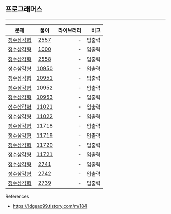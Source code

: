 ## 프로그래머스
---
| 문제   |      풀이      |    라이브러리   |    비고    |
|----------|:-------------:|---------:|----------:|
| [정수삼각형](https://programmers.co.kr/learn/courses/30/lessons/43105) |  [2557](./2557.py)  |   -   |   입출력   |
| [정수삼각형](https://programmers.co.kr/learn/courses/30/lessons/43105) |  [1000](./1000.py)  |   -   |   입출력   |
| [정수삼각형](https://programmers.co.kr/learn/courses/30/lessons/43105) |  [2558](./2558.py)  |   -   |   입출력   |
| [정수삼각형](https://programmers.co.kr/learn/courses/30/lessons/43105) |  [10950](./10950.py)  |   -   |   입출력   |
| [정수삼각형](https://programmers.co.kr/learn/courses/30/lessons/43105) |  [10951](./10951.py)  |   -   |   입출력   |
| [정수삼각형](https://programmers.co.kr/learn/courses/30/lessons/43105) |  [10952](./10952.py)  |   -   |   입출력   |
| [정수삼각형](https://programmers.co.kr/learn/courses/30/lessons/43105) |  [10953](./10953.py)  |   -   |   입출력   |
| [정수삼각형](https://programmers.co.kr/learn/courses/30/lessons/43105) |  [11021](./11021.py)  |   -   |   입출력   |
| [정수삼각형](https://programmers.co.kr/learn/courses/30/lessons/43105) |  [11022](./11022.py)  |   -   |   입출력   |
| [정수삼각형](https://programmers.co.kr/learn/courses/30/lessons/43105) |  [11718](./11718.py)  |   -   |   입출력   |
| [정수삼각형](https://programmers.co.kr/learn/courses/30/lessons/43105) |  [11719](./11719.py)  |   -   |   입출력   |
| [정수삼각형](https://programmers.co.kr/learn/courses/30/lessons/43105) |  [11720](./11720.py)  |   -   |   입출력   |
| [정수삼각형](https://programmers.co.kr/learn/courses/30/lessons/43105) |  [11721](./11721.py)  |   -   |   입출력   |
| [정수삼각형](https://programmers.co.kr/learn/courses/30/lessons/43105) |  [2741](./2741.py)  |   -   |   입출력   |
| [정수삼각형](https://programmers.co.kr/learn/courses/30/lessons/43105) |  [2742](./2742.py)  |   -   |   입출력   |
| [정수삼각형](https://programmers.co.kr/learn/courses/30/lessons/43105) |  [2739](./2739.py)  |   -   |   입출력   |







References
- https://ldgeao99.tistory.com/m/184
